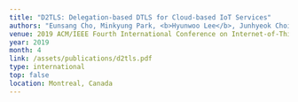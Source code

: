 ```yaml
---
title: "D2TLS: Delegation-based DTLS for Cloud-based IoT Services"
authors: "Eunsang Cho, Minkyung Park, <b>Hyunwoo Lee</b>, Junhyeok Choi, and Ted ``Taekyoung'' Kwon"
venue: 2019 ACM/IEEE Fourth International Conference on Internet-of-Things (IoTDI '19)
year: 2019
month: 4
link: /assets/publications/d2tls.pdf
type: international
top: false
location: Montreal, Canada
---
```

